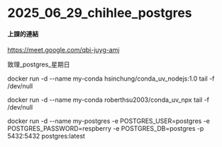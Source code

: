 # __2025_06_29_chihlee_postgres__

#### 上課的連結

https://meet.google.com/qbi-juyg-amj

致理_postgres_星期日


docker run -d --name my-conda hsinchung/conda_uv_nodejs:1.0 tail -f /dev/null

docker run -d --name my-conda roberthsu2003/conda_uv_npx tail -f /dev/null


docker run -d --name my-postgres -e POSTGRES_USER=postgres -e POSTGRES_PASSWORD=respberry -e POSTGRES_DB=postgres -p 5432:5432 postgres:latest

